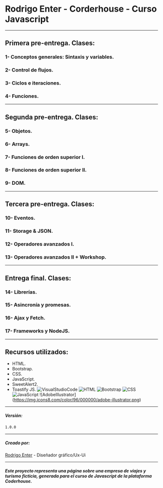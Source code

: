 # Rodrigo Enter - Corderhouse - Curso Javascript
-------------------------

## Primera pre-entrega. Clases:

### 1- Conceptos generales: Sintaxis y variables.

### 2- Control de flujos.

### 3- Ciclos e iteraciones.

### 4- Funciones.
-------------------------

## Segunda pre-entrega. Clases:

### 5- Objetos.

### 6- Arrays.

### 7- Funciones de orden superior I.

### 8- Funciones de orden superior II.

### 9- DOM.
-------------------------

## Tercera pre-entrega. Clases:

### 10- Eventos.

### 11- Storage & JSON.

### 12- Operadores avanzados I.

### 13- Operadores avanzados II + Workshop.
-------------------------

## Entrega final. Clases:

### 14- Librerías.

### 15- Asincronía y promesas.

### 16- Ajax y Fetch.

### 17- Frameworks y NodeJS.
-------------------------

## Recursos utilizados:

- HTML.
- Bootstrap.
- CSS.
- JavaScript.
- SweetAlert2.
- Toastify JS.
![VisualStudioCode](https://img.icons8.com/color/96/000000/visual-studio-code-2019.png)
![HTML](https://img.icons8.com/color/96/000000/html-5.png)
![Bootstrap](https://img.icons8.com/color/96/000000/bootstrap.png)
![CSS](https://img.icons8.com/color/96/000000/css3.png)
![JavaScript](https://img.icons8.com/color/96/000000/javascript.png)
![AdobeIllustrator] (https://img.icons8.com/color/96/000000/adobe-illustrator.png)

-------------------------

##### Versión:

```sh
1.0.0
```
-------------------------

##### Creado por:

[Rodrigo Enter](https://github.com/rodrigoenter) - Diseñador gráfico/Ux-Ui

-------------------------

###### **Este proyecto representa una página sobre una empresa de viajes y turismo ficticia, generada para el curso de Javascript de la plataforma Coderhouse.**